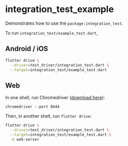 # integration_test_example

Demonstrates how to use the `package:integration_test`.

To run `integration_test/example_test.dart`,

## Android / iOS

```sh
flutter drive \
  --driver=test_driver/integration_test.dart \
  --target=integration_test/example_test.dart
```

## Web

In one shell, run Chromedriver ([download
here](https://chromedriver.chromium.org/downloads)):

```
chromedriver --port 8444
```

Then, in another shell, run `flutter drive`:

```sh
flutter drive \
  --driver=test_driver/integration_test.dart \
  --target=integration_test/example_test.dart \
  -d web-server
```
